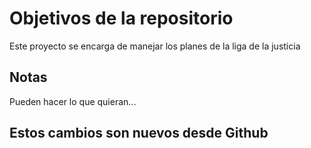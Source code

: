 # Objetivos de la repositorio

Este proyecto se encarga de manejar los planes de la liga de la justicia


## Notas
Pueden hacer lo que quieran...


## Estos cambios son nuevos desde Github
